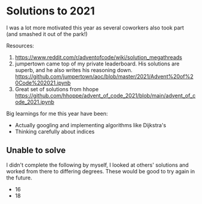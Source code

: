 # Solutions to 2021
I was a lot more motivated this year as several coworkers also took part (and smashed it out of the park!)

Resources:
1. https://www.reddit.com/r/adventofcode/wiki/solution_megathreads
1. jumpertown came top of my private leaderboard. His solutions are superb, and he also writes his reasoning down. https://github.com/jumpertown/aoc/blob/master/2021/Advent%20of%20Code%202021.ipynb
1. Great set of solutions from hhope https://github.com/hhoppe/advent_of_code_2021/blob/main/advent_of_code_2021.ipynb

Big learnings for me this year have been:
* Actually googling and implementing algorithms like Dijkstra's
* Thinking carefully about indices


## Unable to solve
I didn't complete the following by myself, I looked at others' solutions and worked from there to differing degrees. These would be good to try again in the future.
* 16
* 18

